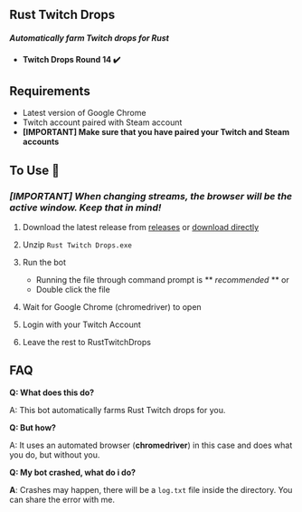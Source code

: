 ## Rust Twitch Drops

#### *Automatically farm Twitch drops for Rust*

- #### Twitch Drops Round 14 ✔️

## Requirements

- Latest version of Google Chrome
- Twitch account paired with Steam account
- **[IMPORTANT] Make sure that you have paired your Twitch and Steam accounts**

## To Use 🚀

### *[IMPORTANT] When changing streams, the browser will be the active window. Keep that in mind!*

1. Download the latest release from [releases](https://github.com/cocorocho/RustTwitchDrops/releases/tag/v1.0.0 "go to releases") or [download directly](https://github.com/cocorocho/RustTwitchDrops/releases/latest/download/RustTwitchDrops.zip)

2. Unzip ```Rust Twitch Drops.exe```

3.  Run the bot
	- Running the file through command prompt is ** *recommended* **
	or
	- Double click the file

4. Wait for Google Chrome (chromedriver) to open

5. Login with your Twitch Account

6. Leave the rest to RustTwitchDrops

## FAQ
**Q: What does this do?**

A: This bot automatically farms Rust Twitch drops for you.

**Q: But how?**

A: It uses an automated browser (**chromedriver**) in this case and does what you do, but without you.

**Q: My bot crashed, what do i do?**

**A**: Crashes may happen, there will be a ```log.txt``` file inside the directory. You can share the error with me.


